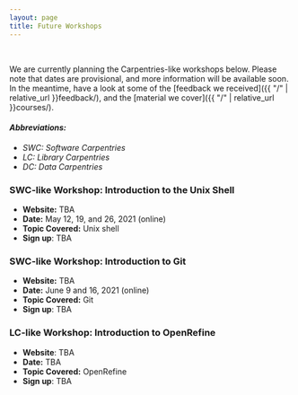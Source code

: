 ```yaml
---
layout: page
title: Future Workshops
---
```


<br/>

We are currently planning the Carpentries-like workshops below.
Please note that dates are provisional, and more information will be available soon. <br/>
In the meantime, have a look at some of the [feedback we received]({{ "/" | relative_url }}feedback/), and the [material we cover]({{ "/" | relative_url }}courses/).


#### *Abbreviations:*
* *SWC: Software Carpentries*
* *LC: Library Carpentries*
* *DC: Data Carpentries*


### SWC-like Workshop: Introduction to the Unix Shell

* **Website:** TBA
* **Date:** May 12, 19, and 26, 2021 (online)
* **Topic Covered:** Unix shell
* **Sign up**: TBA


### SWC-like Workshop: Introduction to Git

* **Website:** TBA
* **Date:** June 9 and 16, 2021 (online)
* **Topic Covered:** Git
* **Sign up**: TBA


### LC-like Workshop: Introduction to OpenRefine

* **Website**: TBA
* **Date:** TBA
* **Topic Covered:** OpenRefine
* **Sign up**: TBA


